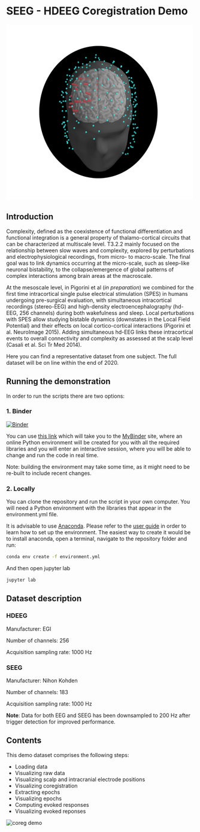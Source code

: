 # SEEG - HDEEG Coregistration Demo

![coreg demo](img/coreg_demo.png)

## Introduction

Complexity, defined as the coexistence of functional differentiation and functional integration is a general property of thalamo-cortical circuits that can be characterized at multiscale level. T3.2.2 mainly focused on the relationship between slow waves and complexity, explored by perturbations and electrophysiological recordings, from micro- to macro-scale. The final goal was to link dynamics occurring at the micro-scale, such as sleep-like neuronal bistability, to the collapse/emergence of global patterns of complex interactions among brain areas at the macroscale.    

At the mesoscale level, in Pigorini et al (*in preparation*) we combined for the first time intracortical single pulse electrical stimulation (SPES) in humans undergoing pre-surgical evaluation, with simultaneous intracortical recordings (stereo-EEG) and high-density electroencephalography (hd-EEG, 256 channels) during both wakefulness and sleep. Local perturbations with SPES allow studying bistable dynamics (downstates in the Local Field Potential) and their effects on local cortico-cortical interactions (Pigorini et al. NeuroImage 2015). Adding simultaneous hd-EEG links these intracortical events to overall connectivity and complexity as assessed at the scalp level (Casali et al. Sci Tr Med 2014). 

Here you can find a representative dataset from one subject. The full dataset will be on line within the end of 2020.



## Running the demonstration

In order to run the scripts there are two options:

### 1. Binder
[![Binder](https://mybinder.org/badge_logo.svg)](https://mybinder.org/v2/gh/iTCf/unimi_demo_dataset/master)

You can use [this link](https://mybinder.org/v2/gh/iTCf/unimi_demo_dataset/master) which will take you to the [MyBinder](https://mybinder.org/) site, where an online Python environment will be created for you with all the required libraries and you will enter an interactive session, where you will be able to change and run the code in real time.

Note: building the environment may take some time, as it might need to be re-built to include recent changes.

### 2. Locally

You can clone the repository and run the script in your own computer.  You will need a Python environment with the libraries that appear in the environment.yml file.

It is advisable to use [Anaconda](https://www.anaconda.com/distribution/). Please refer to the [user guide](https://docs.conda.io/projects/conda/en/latest/user-guide/tasks/manage-environments.html) in order to learn how to set up the environment. The easiest way to create it would be to install anaconda, open a terminal, navigate to the repository folder and run:

```bash
conda env create -f environment.yml
```

And then open jupyter lab

```bash
jupyter lab
```



## Dataset description

### HDEEG

Manufacturer: EGI 

Number of channels: 256 

Acquisition sampling rate: 1000 Hz

### SEEG

Manufacturer: Nihon Kohden

Number of channels: 183

Acquisition sampling rate: 1000 Hz

__Note__: Data for both EEG and SEEG has been downsampled to 200 Hz after trigger detection for improved performance.



## Contents

This demo dataset comprises the following steps:

* Loading data
* Visualizing raw data
* Visualizing scalp and intracranial electrode positions
* Visualizing coregistration
* Extracting epochs
* Visualizing epochs
* Computing evoked responses
* Visualizing evoked reponses

 ![coreg demo](img/intra_scalp_coreg.gif) 